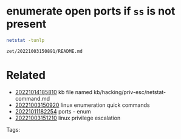 # enumerate open ports if `ss` is not present
```bash
netstat -tunlp
```

` zet/20221003150891/README.md `

# Related

- [20221014185810](/zet/20221014185810/README.md) kb file named kb/hacking/priv-esc/netstat-command.md
- [20221003150920](/zet/20221003150920/README.md) linux enumeration quick commands
- [20221011182254](/zet/20221011182254/README.md) ports - enum
- [20221003151210](/zet/20221003151210/README.md) linux privilege escalation

Tags:

    
